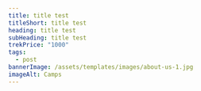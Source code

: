 ```yaml
---
title: title test
titleShort: title test
heading: title test
subHeading: title test
trekPrice: "1000"
tags:
  - post
bannerImage: /assets/templates/images/about-us-1.jpg
imageAlt: Camps
---
```

